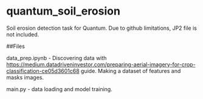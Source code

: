 # quantum_soil_erosion
Soil erosion detection task for Quantum.
Due to github limitations, JP2 file is not included.

##Files

data_prep.ipynb - Discovering data with https://medium.datadriveninvestor.com/preparing-aerial-imagery-for-crop-classification-ce05d3601c68 guide. Making a dataset of features and masks images.

main.py - data loading and model training.
